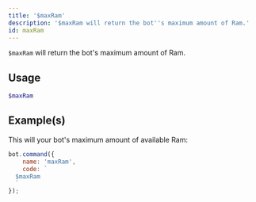 ```yaml
---
title: '$maxRam'
description: '$maxRam will return the bot''s maximum amount of Ram.'
id: maxRam
---
```


`$maxRam` will return the bot's maximum amount of Ram.

## Usage

```php
$maxRam
```

## Example(s)

This will your bot's maximum amount of available Ram:

```javascript
bot.command({
    name: 'maxRam',
    code: `
  $maxRam
  `
});
```
